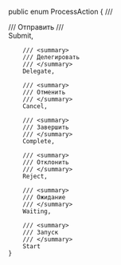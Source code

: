  public enum ProcessAction
    {
        /// <summary>
        /// Отправить
        /// </summary>
        Submit,

        /// <summary>
        /// Делегировать
        /// </summary>
        Delegate,

        /// <summary>
        /// Отменить
        /// </summary>
        Cancel,

        /// <summary>
        /// Завершить
        /// </summary>
        Complete,

        /// <summary>
        /// Отклонить
        /// </summary>
        Reject,

        /// <summary>
        /// Ожидание
        /// </summary>
        Waiting,

        /// <summary>
        /// Запуск
        /// </summary>
        Start
    }

